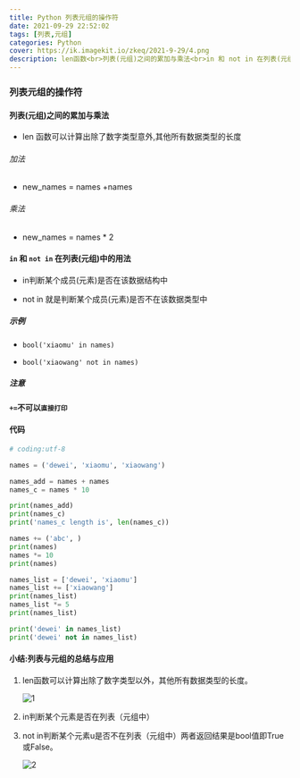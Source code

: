 ```yaml
---
title: Python 列表元组的操作符
date: 2021-09-29 22:52:02
tags: [列表,元组]
categories: Python
cover: https://ik.imagekit.io/zkeq/2021-9-29/4.png
description: len函数<br>列表(元组)之间的累加与乘法<br>in 和 not in 在列表(元组)中的用法
---
```


### 列表元组的操作符

#### 列表(元组)之间的累加与乘法

- len 函数可以计算出除了数字类型意外,其他所有数据类型的长度

###### 加法

- new_names = names +names

###### 乘法

- new_names = names * 2

#### `in` 和  `not in` 在列表(元组)中的用法

- in判断某个成员(元素)是否在该数据结构中

- not in 就是判断某个成员(元素)是否不在该数据类型中

##### 示例

- `bool('xiaomu' in names)`

- `bool('xiaowang' not in names)`

##### 注意

**`+=`不可以`直接打印`**

#### 代码

```python
# coding:utf-8

names = ('dewei', 'xiaomu', 'xiaowang')

names_add = names + names
names_c = names * 10

print(names_add)
print(names_c)
print('names_c length is', len(names_c))

names += ('abc', )
print(names)
names *= 10
print(names)

names_list = ['dewei', 'xiaomu']
names_list += ['xiaowang']
print(names_list)
names_list *= 5
print(names_list)

print('dewei' in names_list)
print('dewei' not in names_list)

```

#### 小结:列表与元组的总结与应用

1. len函数可以计算出除了数字类型以外，其他所有数据类型的长度。

   ![1](https://ik.imagekit.io/zkeq/2021-9-29/1.jpg)

2. in判断某个元素是否在列表（元组中）

3. not in判断某个元素u是否不在列表（元组中）两者返回结果是bool值即True或False。

   ![2](https://ik.imagekit.io/zkeq/2021-9-29/2.jpg)
